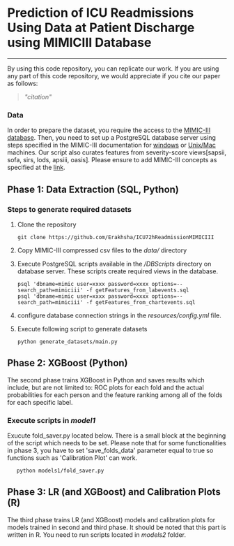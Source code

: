 # Prediction of ICU Readmissions Using Data at Patient Discharge using MIMICIII Database  
- - -  

By using this code repository, you can replicate our work. If you are using any part of this code repository, we would appreciate if you cite our paper as follows:   

> *"citation"*  

### Data
In order to prepare the dataset, you require the access to the [MIMIC-III database](https://mimic.physionet.org/). Then, you need to set up a PostgreSQL database server using steps specified in the MIMIC-III documentation for [windows](https://mimic.physionet.org/tutorials/install-mimic-locally-windows/) or [Unix/Mac](https://mimic.physionet.org/tutorials/install-mimic-locally-ubuntu/) machines.  Our script also curates features from severity-score views[sapsii, sofa, sirs, lods, apsiii, oasis]. Please ensure to add MIMIC-III concepts as specified at the [link](https://github.com/MIT-LCP/mimic-code/tree/master/concepts/severityscores). 

## Phase 1: Data Extraction (SQL, Python)
### Steps to generate required datasets  

1. Clone the repository

       git clone https://github.com/Erakhsha/ICU72hReadmissionMIMICIII  

2. Copy MIMIC-III compressed csv files to the *data/* directory  

3. Execute PostgreSQL scripts available in the */DBScripts* directory on database server. These scripts create required views in the database.

       psql 'dbname=mimic user=xxxx password=xxxx options=--search_path=mimiciii' -f getFeatures_from_labevents.sql  
	   psql 'dbname=mimic user=xxxx password=xxxx options=--search_path=mimiciii' -f getFeatures_from_chartevents.sql  

4. configure database connection strings in the *resources/config.yml* file.  

5. Execute following script to generate datasets

       python generate_datasets/main.py   

## Phase 2: XGBoost (Python)
The second phase trains XGBoost in Python and saves results which include, but are not limited to: ROC plots for each fold and the actual probabilities for each person and the feature ranking among all of the folds for each specific label.  
### Execute scripts in *model1*  
Exucute fold_saver.py located below. There is a small block at the beginning of the script which needs to be set. Please note that for some functionalities in phase 3, you have to set 'save_folds_data' parameter equal to true so functions such as 'Calibration Plot' can work.  

       python models1/fold_saver.py 
	   
## Phase 3:  LR (and XGBoost) and Calibration Plots (R)

The third phase trains LR (and XGBoost) models and calibration plots for models trained in second and third phase. It should be noted that this part is written in R. You need to run scripts located in *models2* folder.  
